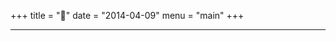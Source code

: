 +++
title = "🎤"
date = "2014-04-09"
menu = "main"
+++

---
<br>

<meting-js auto="http://music.163.com/playlist?id=5378474235" list-folded=false></meting-js>
